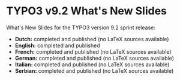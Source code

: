 # TYPO3 v9.2 What's New Slides

What's New Slides for the TYPO3 version 9.2 sprint release:

* **Dutch:** completed and published (no LaTeX sources available)
* **English:** completed and published
* **French:** completed and published (no LaTeX sources available)
* **German:** completed and published (no LaTeX sources available)
* **Italian:** completed and published (no LaTeX sources available)
* **Serbian:** completed and published (no LaTeX sources available)
